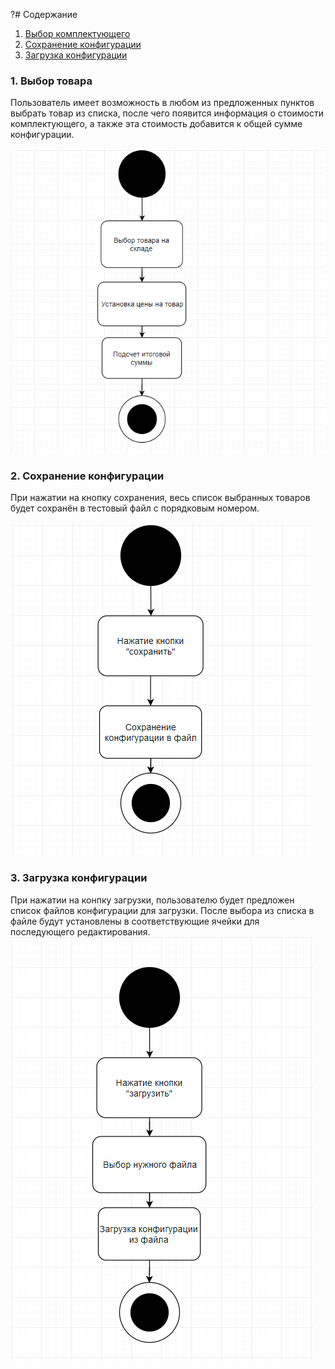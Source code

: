 ?# Содержание
1. [Выбор комплектующего](#1)
2. [Сохранение конфигурации](#2)
3. [Загрузка конфигурации](#3)

### 1. Выбор товара<a name="1"></a>
Пользователь имеет возможность в любом из предложенных пунктов выбрать товар из списка, после чего появится информация о стоимости комплектующего, а также эта стоимость добавится к общей сумме конфигурации.

![Выбор комплектующего](https://github.com/DmitriyBoss/tritpoDmitriy/blob/master/LABwork3/Screenshot_4.png)

### 2. Сохранение конфигурации<a name="2"></a>
При нажатии на кнопку сохранения, весь список выбранных товаров будет сохранён в тестовый файл с порядковым номером.

![Сохранение конфигурации](https://github.com/DmitriyBoss/tritpoDmitriy/blob/master/LABwork3/Screenshot_2.png)
  
### 3. Загрузка конфигурации<a name="3"></a>
При нажатии на конпку загрузки, пользователю будет предложен список файлов конфигурации для загрузки. После выбора  из списка в файле будут установлены в соответствующие ячейки для последующего редактирования.
![Загрузка конфигурации](https://github.com/DmitriyBoss/tritpoDmitriy/blob/master/LABwork3/Screenshot_1.png)
